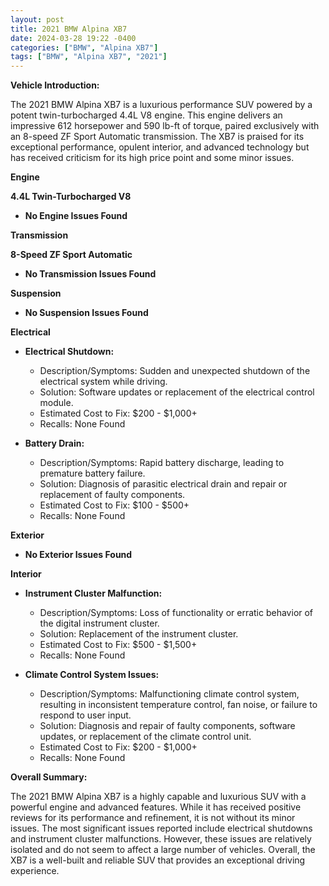 ```yaml
---
layout: post
title: 2021 BMW Alpina XB7
date: 2024-03-28 19:22 -0400
categories: ["BMW", "Alpina XB7"]
tags: ["BMW", "Alpina XB7", "2021"]
---
```

**Vehicle Introduction:**

The 2021 BMW Alpina XB7 is a luxurious performance SUV powered by a potent twin-turbocharged 4.4L V8 engine. This engine delivers an impressive 612 horsepower and 590 lb-ft of torque, paired exclusively with an 8-speed ZF Sport Automatic transmission. The XB7 is praised for its exceptional performance, opulent interior, and advanced technology but has received criticism for its high price point and some minor issues.

**Engine**

**4.4L Twin-Turbocharged V8**

* **No Engine Issues Found**

**Transmission**

**8-Speed ZF Sport Automatic**

* **No Transmission Issues Found**

**Suspension**

* **No Suspension Issues Found**

**Electrical**

* **Electrical Shutdown:**
    * Description/Symptoms: Sudden and unexpected shutdown of the electrical system while driving.
    * Solution: Software updates or replacement of the electrical control module.
    * Estimated Cost to Fix: $200 - $1,000+
    * Recalls: None Found

* **Battery Drain:**
    * Description/Symptoms: Rapid battery discharge, leading to premature battery failure.
    * Solution: Diagnosis of parasitic electrical drain and repair or replacement of faulty components.
    * Estimated Cost to Fix: $100 - $500+
    * Recalls: None Found

**Exterior**

* **No Exterior Issues Found**

**Interior**

* **Instrument Cluster Malfunction:**
    * Description/Symptoms: Loss of functionality or erratic behavior of the digital instrument cluster.
    * Solution: Replacement of the instrument cluster.
    * Estimated Cost to Fix: $500 - $1,500+
    * Recalls: None Found

* **Climate Control System Issues:**
    * Description/Symptoms: Malfunctioning climate control system, resulting in inconsistent temperature control, fan noise, or failure to respond to user input.
    * Solution: Diagnosis and repair of faulty components, software updates, or replacement of the climate control unit.
    * Estimated Cost to Fix: $200 - $1,000+
    * Recalls: None Found

**Overall Summary:**

The 2021 BMW Alpina XB7 is a highly capable and luxurious SUV with a powerful engine and advanced features. While it has received positive reviews for its performance and refinement, it is not without its minor issues. The most significant issues reported include electrical shutdowns and instrument cluster malfunctions. However, these issues are relatively isolated and do not seem to affect a large number of vehicles. Overall, the XB7 is a well-built and reliable SUV that provides an exceptional driving experience.
